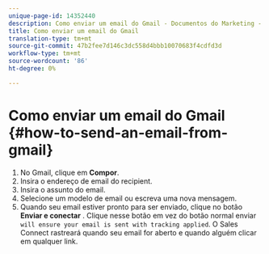 ```yaml
---
unique-page-id: 14352440
description: Como enviar um email do Gmail - Documentos do Marketing - Documentação do produto
title: Como enviar um email do Gmail
translation-type: tm+mt
source-git-commit: 47b2fee7d146c3dc558d4bbb10070683f4cdfd3d
workflow-type: tm+mt
source-wordcount: '86'
ht-degree: 0%

---
```



# Como enviar um email do Gmail {#how-to-send-an-email-from-gmail}

1. No Gmail, clique em **Compor**.
1. Insira o endereço de email do recipient.
1. Insira o assunto do email.
1. Selecione um modelo de email ou escreva uma nova mensagem.
1. Quando seu email estiver pronto para ser enviado, clique no botão **Enviar e conectar** . Clique nesse botão em vez do botão normal enviar `will ensure your email is sent with tracking applied`. O Sales Connect rastreará quando seu email for aberto e quando alguém clicar em qualquer link.

